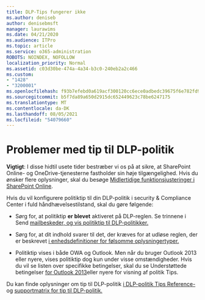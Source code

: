 ```yaml
---
title: DLP-Tips fungerer ikke
ms.author: deniseb
author: denisebmsft
manager: laurawims
ms.date: 04/21/2020
ms.audience: ITPro
ms.topic: article
ms.service: o365-administration
ROBOTS: NOINDEX, NOFOLLOW
localization_priority: Normal
ms.assetid: c03d30be-474a-4a34-b3c0-240eb2a2c466
ms.custom:
- "1428"
- "3200001"
ms.openlocfilehash: f93b7efebd0a619acf300120cc6ece0adbedc39675f6e782fd982dc1f988edbd
ms.sourcegitcommit: b5f7da89a650d2915dc652449623c78be6247175
ms.translationtype: MT
ms.contentlocale: da-DK
ms.lasthandoff: 08/05/2021
ms.locfileid: "54079660"
---
```

# <a name="dlp-policy-tip-issues"></a>Problemer med tip til DLP-politik

**Vigtigt**: I disse hidtil usete tider bestræber vi os på at sikre, at SharePoint Online- og OneDrive-tjenesterne fastholder sin høje tilgængelighed. Hvis du ønsker flere oplysninger, skal du besøge [Midlertidige funktionsjusteringer i SharePoint Online](https://aka.ms/ODSPAdjustments).

Hvis du vil konfigurere politiktip til din DLP-politik i security & Compliance Center i fuld håndhævelsestilstand, skal du gøre følgende:

- Sørg for, at politiktip **er blevet** aktiveret på DLP-reglen. Se trinnene i Send [mailbeskeder, og vis politiktip til DLP-politikker.](https://docs.microsoft.com/microsoft-365/compliance/use-notifications-and-policy-tips)

- Sørg for, at dit indhold svarer til det, der kræves for at udløse reglen, der er beskrevet [i enhedsdefinitioner for følsomme oplysningertyper.](https://docs.microsoft.com/microsoft-365/compliance/sensitive-information-type-entity-definitions)

- Politiktip vises i både OWA og Outlook. Men når du bruger Outlook 2013 eller nyere, vises politiktip dog kun under visse omstændigheder. Hvis du vil se listen over specifikke betingelser, skal du se Understøttede betingelser [for Outlook 2013](https://docs.microsoft.com/microsoft-365/compliance/use-notifications-and-policy-tips)eller nyere for visning af politik Tips.

Du kan finde oplysninger om tip til DLP-politik [i DLP-politik Tips Reference-](https://docs.microsoft.com/microsoft-365/compliance/dlp-policy-tips-reference?view=o365-worldwide#support-matrix-for-dlp-policy-tips-across-microsoft-apps) og [supportmatrix for tip til DLP-politik.](https://docs.microsoft.com/microsoft-365/compliance/dlp-policy-tips-reference?view=o365-worldwide#support-matrix-for-dlp-policy-tips-across-microsoft-apps)
